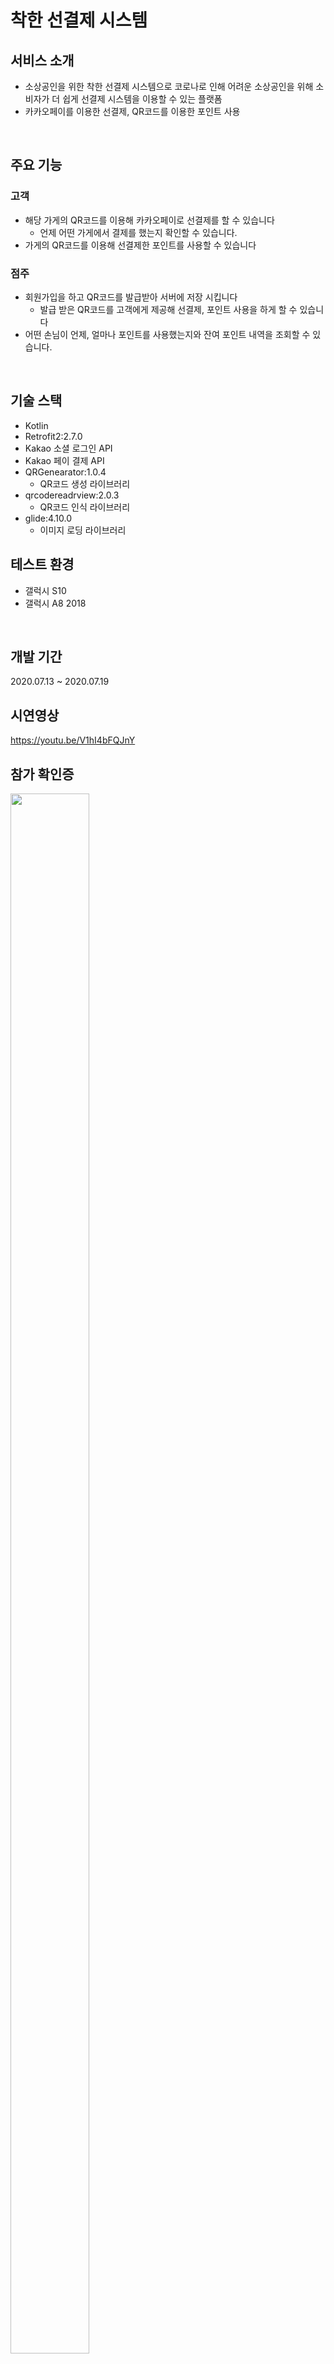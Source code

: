 # 착한 선결제 시스템

## 서비스 소개

- 소상공인을 위한 착한 선결제 시스템으로 코로나로 인해 어려운 소상공인을 위해 소비자가 더 쉽게 선결제 시스템을 이용할 수 있는 플랫폼
- 카카오페이를 이용한 선결제, QR코드를 이용한 포인트 사용

</br >

## 주요 기능

### 고객
 
 - 해당 가게의 QR코드를 이용해 카카오페이로 선결제를 할 수 있습니다
   - 언제 어떤 가게에서 결제를 했는지 확인할 수 있습니다.
 - 가게의 QR코드를 이용해 선결제한 포인트를 사용할 수 있습니다

### 점주

- 회원가입을 하고 QR코드를 발급받아 서버에 저장 시킵니다
  - 발급 받은 QR코드를 고객에게 제공해 선결제, 포인트 사용을 하게 할 수 있습니다
- 어떤 손님이 언제, 얼마나 포인트를 사용했는지와 잔여 포인트 내역을 조회할 수 있습니다.

</br >

## 기술 스택

- Kotlin
- Retrofit2:2.7.0
- Kakao 소셜 로그인 API
- Kakao 페이 결제 API
- QRGenearator:1.0.4
  - QR코드 생성 라이브러리
- qrcodereadrview:2.0.3
  - QR코드 인식 라이브러리
- glide:4.10.0
  - 이미지 로딩 라이브러리
  
## 테스트 환경

- 갤럭시 S10
- 갤럭시 A8 2018

</br >

## 개발 기간
2020.07.13 ~ 2020.07.19

## 시연영상

https://youtu.be/V1hI4bFQJnY

## 참가 확인증
<img src="https://user-images.githubusercontent.com/62510764/96859483-81332b00-149c-11eb-98ca-be78fed86037.JPG" height=80% width="50%"></img>

## 상장
<img src="https://user-images.githubusercontent.com/62510764/96858827-ba1ed000-149b-11eb-8636-07193055c7d5.png" width="50%"></img>
